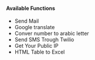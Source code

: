 <h4>Available Functions</h4>

<ul>
  <li>Send Mail</li>
  <li>Google translate</li>
  <li>Conver number to arabic letter</li>
  <li>Send SMS Trough Twilio</li>
  <li>Get Your Public IP</li>
  <li>HTML Table to Excel</li>
</ul>
